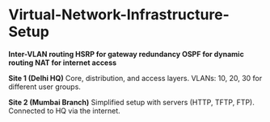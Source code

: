 # Virtual-Network-Infrastructure-Setup
**Inter-VLAN routing
HSRP for gateway redundancy
OSPF for dynamic routing
NAT for internet access**

**Site 1 (Delhi HQ)**
Core, distribution, and access layers.
VLANs: 10, 20, 30 for different user groups.

**Site 2 (Mumbai Branch)**
Simplified setup with servers (HTTP, TFTP, FTP).
Connected to HQ via the internet.
